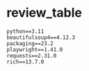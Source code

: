 # review_table

```
python==3.11
beautifulsoup4==4.12.3
packaging==23.2
playwright==1.41.0
requests==2.31.0
rich==13.7.0
```
